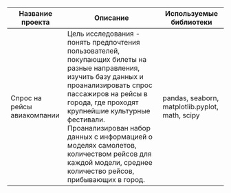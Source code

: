 **Название проекта** | **Описание** | **Используемые библиотеки**
------------ | ------------- | ------------- 
Спрос на рейсы авиакомпании|Цель исследования -  понять предпочтения пользователей, покупающих билеты на разные направления, изучить базу данных и проанализировать спрос пассажиров на рейсы в города, где проходят крупнейшие культурные фестивали. Проанализирован набор данных с информацией о моделях самолетов, количеством рейсов для каждой модели, среднее количество рейсов, прибывающих в город.| pandas, seaborn, matplotlib.pyplot, math, scipy
